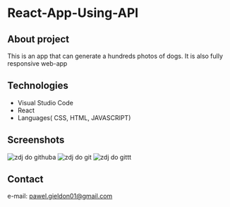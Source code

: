 # React-App-Using-API


## About project
This is an app that can generate a hundreds photos of dogs. It is also fully responsive web-app 


## Technologies
* Visual Studio Code
* React
* Languages( CSS, HTML, JAVASCRIPT)


## Screenshots
![zdj do githuba](https://user-images.githubusercontent.com/93713186/187221022-c8e233bf-8ca1-4e66-8c80-6347678fd141.png)
![zdj do git](https://user-images.githubusercontent.com/93713186/187221200-df1c4bc9-1cdc-4f6b-b595-fc8d23a1ba89.png)
![zdj do gittt](https://user-images.githubusercontent.com/93713186/187221827-ffc21c88-d69d-447c-ab1b-0d05d565f708.png)


## Contact
e-mail: pawel.gieldon01@gmail.com
